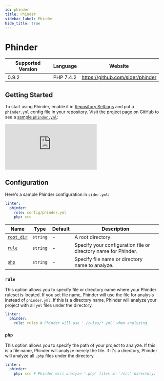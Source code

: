 ```yaml
---
id: phinder
title: Phinder
sidebar_label: Phinder
hide_title: true
---
```


# Phinder

| Supported Version | Language  | Website                          |
| ----------------- | --------- | -------------------------------- |
| 0.9.2             | PHP 7.4.2 | https://github.com/sider/phinder |

## Getting Started

To start using Phinder, enable it in [Repository Settings](../../getting-started/repository-settings.md) and put a `phinder.yml` config file in your repository.
Visit the project page on GitHub to see a [sample `phinder.yml`](https://github.com/sider/phinder/blob/master/sample/phinder.yml):

<div class="Video">
  <iframe class="Video__iframe" src="https://www.youtube.com/embed/ErHtinxR3ns" frameborder="0" allowfullscreen></iframe>
</div>

## Configuration

Here's a sample Phinder configuration in `sider.yml`:

```yaml
linter:
  phinder:
    rule: config/phinder.yml
    php: src
```

| Name                                                                        | Type     | Default | Description                                                    |
| --------------------------------------------------------------------------- | -------- | ------- | -------------------------------------------------------------- |
| [`root_dir`](../../getting-started/custom-configuration.md#root_dir-option) | `string` | -       | A root directory.                                              |
| [`rule`](#rule)                                                             | `string` | -       | Specify your configuration file or directory name for Phinder. |
| [`php`](#php)                                                               | `string` | -       | Specify file name or directory name to analyze.                |

### `rule`

This option allows you to specify file or directory name where your Phinder ruleset is located.
If you set file name, Phinder will use the file for analysis instead of `phinder.yml`. If this is a directory name, Phinder will analyze your project with all `yml` files under the directory.

```yaml
linter:
  phinder:
    rule: rules # Phinder will use './rules/*.yml' when analyzing.
```

### `php`

This option allows you to specify the path of your project to analyze. If this is a file name, Phinder will analyze merely the file. If it's a directory, Phinder will analyze all `.php` files under the directory.

```yaml
linter:
  phinder:
    php: src # Phinder will analyze '.php' files in '/src' directory.
```
